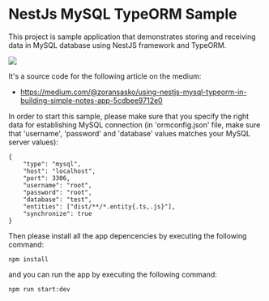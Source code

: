 # NestJs MySQL TypeORM Sample

This project is sample application that demonstrates storing and receiving data in MySQL database using NestJS framework and TypeORM.

![](https://cdn-images-1.medium.com/max/800/1*zeOv4blDpgcoqTLUvfmbXQ.png)

It's a source code for the following article on the medium:

- https://medium.com/@zoransasko/using-nestjs-mysql-typeorm-in-building-simple-notes-app-5cdbee9712e0

In order to start this sample, please make sure that you specify the right data for establishing MySQL connection (in 'ormconfig.json' file, make sure that 'username', 'password' and 'database' values matches your MySQL server values):
```
{
    "type": "mysql",
    "host": "localhost",
    "port": 3306,
    "username": "root",
    "password": "root",
    "database": "test",
    "entities": ["dist/**/*.entity{.ts,.js}"],
    "synchronize": true
}
```
Then please install all the app depencencies by executing the following command:
```
npm install
```
and you can run the app by executing the following command:
```
npm run start:dev
```

